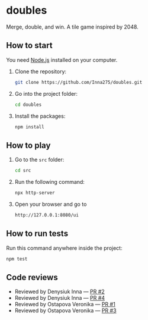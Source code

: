 # doubles
Merge, double, and win. A tile game inspired by 2048.

## How to start
You need [Node.js](https://nodejs.org/) installed on your computer.
1. Clone the repository:
   ```bash
   git clone https://github.com/Inna275/doubles.git
   ```
2. Go into the project folder:
   ```bash
   cd doubles
   ```
3. Install the packages:
   ```bash
   npm install
   ```
## How to play
1. Go to the `src` folder:
   ```bash
   cd src
   ```
2. Run the following command:
   ```bash
   npx http-server
   ```
3. Open your browser and go to
   ```bash
   http://127.0.0.1:8080/ui
   ```
## How to run tests 
Run this command anywhere inside the project:
```bash
npm test
```

## Code reviews
- Reviewed by Denysiuk Inna — [PR #2](https://github.com/Inna275/doubles/pull/2)
- Reviewed by Denysiuk Inna — [PR #4](https://github.com/Inna275/doubles/pull/4)
- Reviewed by Ostapova Veronika — [PR #1](https://github.com/Inna275/doubles/pull/1)
- Reviewed by Ostapova Veronika — [PR #3](https://github.com/Inna275/doubles/pull/3)
 
